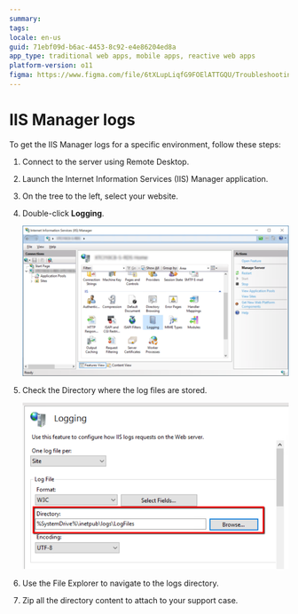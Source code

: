 ```yaml
---
summary:
tags: 
locale: en-us
guid: 71ebf09d-b6ac-4453-8c92-e4e86204ed8a
app_type: traditional web apps, mobile apps, reactive web apps
platform-version: o11
figma: https://www.figma.com/file/6tXLupLiqfG9FOElATTGQU/Troubleshooting?node-id=3327:544
---
```


# IIS Manager logs

To get the IIS Manager logs for a specific environment, follow these steps:

1. Connect to the server using Remote Desktop.

1. Launch the Internet Information Services (IIS) Manager application.

1. On the tree to the left, select your website.

1. Double-click **Logging**.

    ![](images/get-logs-14.png?width=700)

1. Check the Directory where the log files are stored.

    ![](images/get-logs-15.png?width=600)

1. Use the File Explorer to navigate to the logs directory.
1. Zip all the directory content to attach to your support case.


